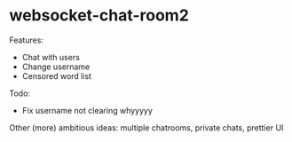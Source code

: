 # websocket-chat-room2
Features: 
- Chat with users 
- Change username 
- Censored word list

Todo: 
- Fix username not clearing whyyyyy

Other (more) ambitious ideas: multiple chatrooms, private chats, prettier UI
